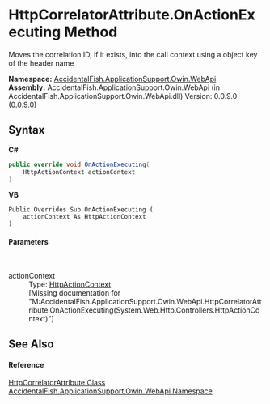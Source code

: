 # HttpCorrelatorAttribute.OnActionExecuting Method 
 

Moves the correlation ID, if it exists, into the call context using a object key of the header name

**Namespace:**&nbsp;<a href="c729625f-8dd7-8476-2797-5a36a89f8e7e">AccidentalFish.ApplicationSupport.Owin.WebApi</a><br />**Assembly:**&nbsp;AccidentalFish.ApplicationSupport.Owin.WebApi (in AccidentalFish.ApplicationSupport.Owin.WebApi.dll) Version: 0.0.9.0 (0.0.9.0)

## Syntax

**C#**<br />
``` C#
public override void OnActionExecuting(
	HttpActionContext actionContext
)
```

**VB**<br />
``` VB
Public Overrides Sub OnActionExecuting ( 
	actionContext As HttpActionContext
)
```


#### Parameters
&nbsp;<dl><dt>actionContext</dt><dd>Type: <a href="http://msdn2.microsoft.com/en-us/library/hh834934" target="_blank">HttpActionContext</a><br />\[Missing <param name="actionContext"/> documentation for "M:AccidentalFish.ApplicationSupport.Owin.WebApi.HttpCorrelatorAttribute.OnActionExecuting(System.Web.Http.Controllers.HttpActionContext)"\]</dd></dl>

## See Also


#### Reference
<a href="0e0a0dd4-8a7b-0e05-3ed6-5308fdbfc0e1">HttpCorrelatorAttribute Class</a><br /><a href="c729625f-8dd7-8476-2797-5a36a89f8e7e">AccidentalFish.ApplicationSupport.Owin.WebApi Namespace</a><br />